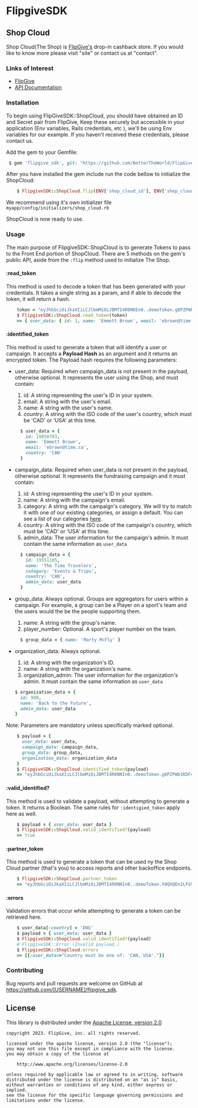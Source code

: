 # FlipgiveSDK

## Shop Cloud

Shop Cloud(The Shop) is [FlipGive's](https://app.flipgive.com) drop-in cashback store. If you would like to know more please visit "site" or contact us at "contact".

### Links of Interest

* [FlipGive](https://app.flipgive.com)
* [API Documentation](https://app.flipgive.com)

### Installation

To begin using FlipGiveSDK::ShopCloud, you should have obtained an ID and Secret pair from FlipGive, Keep these securely but accessible in your application (Env variables, Rails credentials, etc ), we'll be using Env variables for our example. If you haven't received these credentials, please contact us.

Add the gem to your Gemfile:

```ruby
 $ gem 'flipgive_sdk', git: "https://github.com/BetterTheWorld/FlipGiveSDK_Ruby.git"
```

After you have installed the gem include run the code bellow to initialize the ShopCloud:

```ruby
    $ FlipgiveSDK::ShopCloud.flip(ENV['shop_cloud_id'], ENV['shop_cloud_secret'])
```
We recommend using it's own initializer file `myapp/config/initializers/shop_cloud.rb`

ShopCloud is now ready to use.

### Usage

The main purpose of FlipgiveSDK::ShopCloud is to generate Tokens to pass to the Front End portion of ShopCloud. There are 5 methods on the gem's public API, aside from the `:flip` method used to initialize The Shop.

#### :read_token
This method is used to decode a token that has been generated with your credentials. It takes a single string as a param, and if able to decode the token, it will return a hash.

```ruby
    token = "eyJhbGciOiJkaXIiLCJlbmMiOiJBMTI4R0NNIn0..demoToken.g8PZPWb1KDFcAkTsufZq0w@A2DE537C"
    $ FlipgiveSDK::ShopCloud.read_token(token)
    => { user_data: { id: 1, name: 'Emmett Brown', email: 'ebrown@time.ca', country: 'CAN' } }
```

#### :identified_token
This method is used to generate a token that will identify a user or campaign. It accepts a **Payload Hash** as an argument and it returns an encrypted token. The Payload hash requires the following parameters:

- user_data: Required when campaign_data is not present in the payload, otherwise optional. It represents the user using the Shop, and must contain:
  1. id: A string representing the user's ID in your system.
  2. email: A string  with the user's email.
  3. name: A string  with the user's name.
  4. country: A string  with the ISO code of the user's country, which must be 'CAD' or 'USA' at this time.

  ```ruby
    $ user_data = {
      id: 19850703,
      name: 'Emmett Brown',
      email: 'ebrown@time.ca',
      country: 'CAN'
    }
  ```

- campaign_data: Required when user_data is not present in the payload, otherwise optional. It represents the fundraising campaign and it must contain:
  1. id: A string representing the user's ID in your system.
  2. name: A string  with the campaign's email.
  3. category: A string  with the campaign's category. We will try to match it with one of our existing categories, or assign a default. You can see a list of our categories [here](https://github.com/BetterTheWorld/FlipGiveSDK_Ruby/blob/main/categories.txt).
  4. country: A string  with the ISO code of the campaign's country, which must be 'CAD' or 'USA' at this time.
  5. admin_data: The user information for the campaign's admin. It must contain the same information as `user_data`

  ```ruby
    $ campaign_data = {
      id: 19551105,
      name: 'The Time Travelers',
      category: 'Events & Trips',
      country: 'CAN',
      admin_data: user_data
    }
  ```

- group_data: Always optional. Groups are aggregators for users within a campaign. For example, a group can be a Player on a sport's team and the users would the be the people supporting them.
  1. name: A string  with the group's name.
  2. player_number: Optional. A sport's player number on the team.

  ```ruby
    $ group_data = { name: 'Marty McFly' }
  ```

- organization_data: Always optional.
  1. id: A string  with the organization's ID.
  2. name: A string  with the organization's name.
  3. organization_admin: The user information for the organization's admin. It must contain the same information as `user_data`

    ```ruby
    $ organization_data = {
      id: 980,
      name: 'Back to the Future',
      admin_data: user_data
    }
  ```

Note: Parameters are mandatory unless specifically marked optional.

```ruby
    $ payload = {
      user_data: user_data,
      campaign_data: campaign_data,
      group_data: group_data,
      organization_data: organization_data
    }
    $ FlipgiveSDK::ShopCloud.identified_token(payload)
    => "eyJhbGciOiJkaXIiLCJlbmMiOiJBMTI4R0NNIn0..demoToken.g8PZPWb1KDFcAkTsufZq0w@A2DE537C"
```

#### :valid_identified?
This method is used to validate a payload, without attempting to generate a token. It returns a Boolean. The same rules for `:identigied_token` apply here as well.

```ruby
    $ payload = { user_data: user_data }  
    $ FlipgiveSDK::ShopCloud.valid_identified?(payload)
    => true
```

#### :partner_token
This method is used to generate a token that can be used ny the Shop Cloud partner (that's you) to access reports and other backoffice endpoints.


```ruby
    $ FlipgiveSDK::ShopCloud.partner_token
    => "eyJhbGciOiJkaXIiLCJlbmMiOiJBMTI4R0NNIn0..demoToken.h9QXQEn2LFGVSlTdiGXW1e@A2DE537C"
```

#### :errors
Validation errors that occur while attempting to generate a token can be retrieved here.

```ruby
    $ user_data[:country] = 'ENG'
    $ payload = { user_data: user_data }
    $ FlipgiveSDK::ShopCloud.valid_identified?(payload)
    # FlipgiveSDK::Error (Invalid payload.)
    $ FlipgiveSDK::ShopCloud.errors
    => [{:user_data=>"Country must be one of: 'CAN, USA'."}]
```

### Contributing

Bug reports and pull requests are welcome on GitHub at https://github.com/[USERNAME]/flipgive_sdk.

## License

This library is distributed under the
[Apache License, version 2.0](http://www.apache.org/licenses/LICENSE-2.0.html)

```no-highlight
copyright 2023. FlipGive, inc. all rights reserved.

licensed under the apache license, version 2.0 (the "license");
you may not use this file except in compliance with the license.
you may obtain a copy of the license at

    http://www.apache.org/licenses/license-2.0

unless required by applicable law or agreed to in writing, software
distributed under the license is distributed on an "as is" basis,
without warranties or conditions of any kind, either express or implied.
see the license for the specific language governing permissions and
limitations under the license.
```
